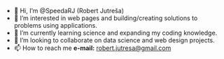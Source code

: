 - 👋 Hi, I’m @SpeedaRJ (Robert Jutreša)
- 👀 I’m interested in web pages and building/creating solutions to problems using applications.
- 🌱 I’m currently learning science and expanding my coding knowledge.
- 💞️ I’m looking to collaborate on data science and web design projects.
- 📫 How to reach me **e-mail:** robert.jutresa@gmail.com

<!---
SpeedaRJ/SpeedaRJ is a ✨ special ✨ repository because its `README.md` (this file) appears on your GitHub profile.
You can click the Preview link to take a look at your changes.
--->
